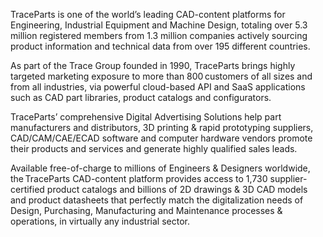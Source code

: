 TraceParts is one of the world’s leading CAD-content platforms for Engineering, Industrial Equipment and Machine Design, totaling over 5.3 million registered members from 1.3 million companies actively sourcing product information and technical data from over 195 different countries.

As part of the Trace Group founded in 1990, TraceParts brings highly targeted marketing exposure to more than 800 customers of all sizes and from all industries, via powerful cloud-based API and SaaS applications such as CAD part libraries, product catalogs and configurators.

TraceParts’ comprehensive Digital Advertising Solutions help part manufacturers and distributors, 3D printing & rapid prototyping suppliers, CAD/CAM/CAE/ECAD software and computer hardware vendors promote their products and services and generate highly qualified sales leads.

Available free-of-charge to millions of Engineers & Designers worldwide, the TraceParts CAD-content platform provides access to 1,730 supplier-certified product catalogs and billions of 2D drawings & 3D CAD models and product datasheets that perfectly match the digitalization needs of Design, Purchasing, Manufacturing and Maintenance processes & operations, in virtually any industrial sector.
